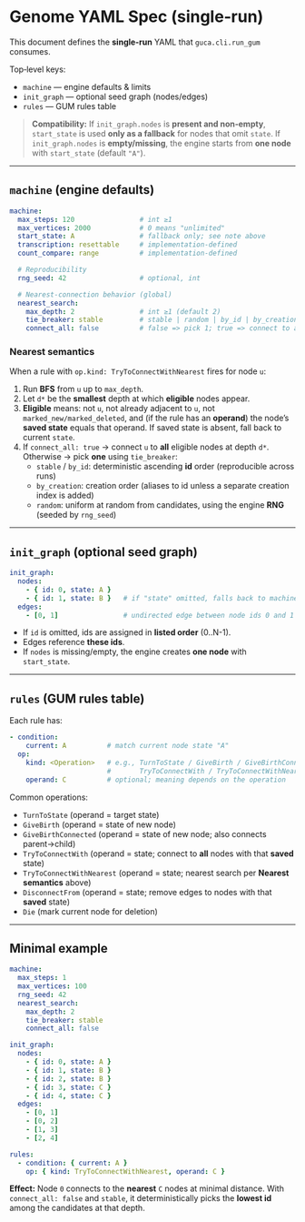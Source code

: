 # Genome YAML Spec (single‑run)

This document defines the **single‑run** YAML that `guca.cli.run_gum` consumes.

Top‑level keys:

- `machine` — engine defaults & limits
- `init_graph` — optional seed graph (nodes/edges)
- `rules` — GUM rules table

> **Compatibility:** If `init_graph.nodes` is **present and non‑empty**, `start_state` is used **only as a fallback** for nodes that omit `state`. If `init_graph.nodes` is **empty/missing**, the engine starts from **one node** with `start_state` (default `"A"`).

---

## `machine` (engine defaults)

```yaml
machine:
  max_steps: 120                # int ≥1
  max_vertices: 2000            # 0 means "unlimited"
  start_state: A                # fallback only; see note above
  transcription: resettable     # implementation-defined
  count_compare: range          # implementation-defined

  # Reproducibility
  rng_seed: 42                  # optional, int

  # Nearest-connection behavior (global)
  nearest_search:
    max_depth: 2                # int ≥1 (default 2)
    tie_breaker: stable         # stable | random | by_id | by_creation (default stable)
    connect_all: false          # false => pick 1; true => connect to all at minimal distance
```

### Nearest semantics

When a rule with `op.kind: TryToConnectWithNearest` fires for node `u`:

1. Run **BFS** from `u` up to `max_depth`.
2. Let `d*` be the **smallest** depth at which **eligible** nodes appear.
3. **Eligible** means: not `u`, not already adjacent to `u`, not `marked_new/marked_deleted`, and (if the rule has an **operand**) the node’s **saved state** equals that operand. If saved state is absent, fall back to current `state`.
4. If `connect_all: true` → connect `u` to **all** eligible nodes at depth `d*`.  
   Otherwise → pick **one** using `tie_breaker`:
   - `stable` / `by_id`: deterministic ascending **id** order (reproducible across runs)
   - `by_creation`: creation order (aliases to id unless a separate creation index is added)
   - `random`: uniform at random from candidates, using the engine **RNG** (seeded by `rng_seed`)

---

## `init_graph` (optional seed graph)

```yaml
init_graph:
  nodes:
    - { id: 0, state: A }
    - { id: 1, state: B }   # if "state" omitted, falls back to machine.start_state
  edges:
    - [0, 1]                # undirected edge between node ids 0 and 1
```

- If `id` is omitted, ids are assigned in **listed order** (0..N-1).
- Edges reference **these ids**.
- If `nodes` is missing/empty, the engine creates **one node** with `start_state`.

---

## `rules` (GUM rules table)

Each rule has:

```yaml
- condition:
    current: A          # match current node state "A"
  op:
    kind: <Operation>   # e.g., TurnToState / GiveBirth / GiveBirthConnected /
                        #       TryToConnectWith / TryToConnectWithNearest / DisconnectFrom / Die
    operand: C          # optional; meaning depends on the operation
```

Common operations:

- `TurnToState` (operand = target state)
- `GiveBirth` (operand = state of new node)
- `GiveBirthConnected` (operand = state of new node; also connects parent→child)
- `TryToConnectWith` (operand = state; connect to **all** nodes with that **saved** state)
- `TryToConnectWithNearest` (operand = state; nearest search per **Nearest semantics** above)
- `DisconnectFrom` (operand = state; remove edges to nodes with that **saved** state)
- `Die` (mark current node for deletion)

---

## Minimal example

```yaml
machine:
  max_steps: 1
  max_vertices: 100
  rng_seed: 42
  nearest_search:
    max_depth: 2
    tie_breaker: stable
    connect_all: false

init_graph:
  nodes:
    - { id: 0, state: A }
    - { id: 1, state: B }
    - { id: 2, state: B }
    - { id: 3, state: C }
    - { id: 4, state: C }
  edges:
    - [0, 1]
    - [0, 2]
    - [1, 3]
    - [2, 4]

rules:
  - condition: { current: A }
    op: { kind: TryToConnectWithNearest, operand: C }
```

**Effect:** Node `0` connects to the **nearest** `C` nodes at minimal distance. With `connect_all: false` and `stable`, it deterministically picks the **lowest id** among the candidates at that depth.
